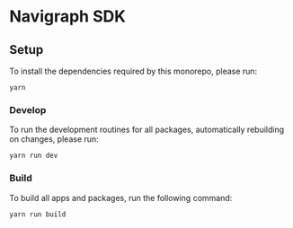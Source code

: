 # Navigraph SDK

## Setup

To install the dependencies required by this monorepo, please run:

```
yarn
```

### Develop

To run the development routines for all packages, automatically rebuilding on changes, please run:

```
yarn run dev
```

### Build

To build all apps and packages, run the following command:

```
yarn run build
```

